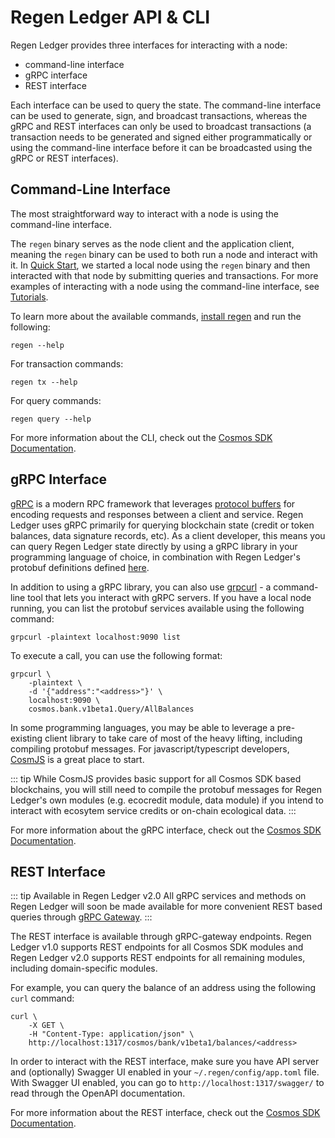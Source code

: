 # Regen Ledger API & CLI

Regen Ledger provides three interfaces for interacting with a node:

- command-line interface
- gRPC interface
- REST interface

Each interface can be used to query the state. The command-line interface can be used to generate, sign, and broadcast transactions, whereas the gRPC and REST interfaces can only be used to broadcast transactions (a transaction needs to be generated and signed either programmatically or using the command-line interface before it can be broadcasted using the gRPC or REST interfaces).

## Command-Line Interface

The most straightforward way to interact with a node is using the command-line interface.

The `regen` binary serves as the node client and the application client, meaning the `regen` binary can be used to both run a node and interact with it. In [Quick Start](../getting-started/README.md), we started a local node using the `regen` binary and then interacted with that node by submitting queries and transactions. For more examples of interacting with a node using the command-line interface, see [Tutorials](../tutorials/README.md).

To learn more about the available commands, [install regen](../getting-started/README.md#install-regen) and run the following:
```
regen --help
```

For transaction commands:
```
regen tx --help
```

For query commands:
```
regen query --help
```

For more information about the CLI, check out the [Cosmos SDK Documentation](https://docs.cosmos.network/v0.43/run-node/interact-node.html).

## gRPC Interface

[gRPC](https://grpc.io/docs/what-is-grpc/introduction/) is a modern RPC framework that leverages [protocol buffers](https://developers.google.com/protocol-buffers) for encoding requests and responses between a client and service. Regen Ledger uses gRPC primarily for querying blockchain state (credit or token balances, data signature records, etc). As a client developer, this means you can query Regen Ledger state directly by using a gRPC library in your programming language of choice, in combination with Regen Ledger's protobuf definitions defined [here](https://github.com/regen-network/regen-ledger/tree/master/proto/regen).

In addition to using a gRPC library, you can also use [grpcurl](https://github.com/fullstorydev/grpcurl) - a command-line tool that lets you interact with gRPC servers. If you have a local node running, you can list the protobuf services available using the following command:
```
grpcurl -plaintext localhost:9090 list
```

To execute a call, you can use the following format:
```
grpcurl \
    -plaintext \
    -d '{"address":"<address>"}' \
    localhost:9090 \
    cosmos.bank.v1beta1.Query/AllBalances
```

In some programming languages, you may be able to leverage a pre-existing client library to take care of most of the heavy lifting, including compiling protobuf messages. For javascript/typescript developers, [CosmJS](https://github.com/cosmos/cosmjs) is a great place to start.

::: tip
While CosmJS provides basic support for all Cosmos SDK based blockchains, you will still need to compile the protobuf messages for Regen Ledger's own modules (e.g. ecocredit module, data module) if you intend to interact with ecosytem service credits or on-chain ecological data.
:::

For more information about the gRPC interface, check out the [Cosmos SDK Documentation](https://docs.cosmos.network/v0.43/run-node/interact-node.html).

## REST Interface

::: tip Available in Regen Ledger v2.0
All gRPC services and methods on Regen Ledger will soon be made available for more convenient REST based queries through [gRPC Gateway](https://github.com/grpc-ecosystem/grpc-gateway).
:::

The REST interface is available through gRPC-gateway endpoints. Regen Ledger v1.0 supports REST endpoints for all Cosmos SDK modules and Regen Ledger v2.0 supports REST endpoints for all remaining modules, including domain-specific modules.

For example, you can query the balance of an address using the following `curl` command:
```
curl \
    -X GET \
    -H "Content-Type: application/json" \
    http://localhost:1317/cosmos/bank/v1beta1/balances/<address>
```

In order to interact with the REST interface, make sure you have API server and (optionally) Swagger UI enabled in your `~/.regen/config/app.toml` file. With Swagger UI enabled, you can go to `http://localhost:1317/swagger/` to read through the OpenAPI documentation.

For more information about the REST interface, check out the [Cosmos SDK Documentation](https://docs.cosmos.network/v0.43/run-node/interact-node.html).
